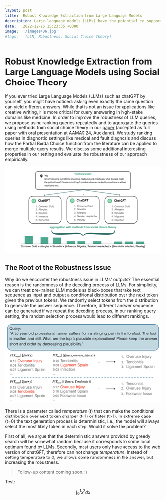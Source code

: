 ```yaml
---
layout: post
title:  Robust Knowledge Extraction from Large Language Models
description: Large-language models (LLMs) have the potential to support a wide range of applications. However, they are ill-suited for query answering in high-stake domains like medicine because they generate answers at random and their answers are typically not robust - even the same query can result in different answers when prompted multiple times.
date:   2022-12-26 15:23:35 +0300
image:  '/images/06.jpg'
#tags:   [LLM, Robustness, Social Choice Theory]
---
```

# Robust Knowledge Extraction from Large Language Models using Social Choice Theory

If you ever tried Large Language Models (LLMs) such as chatGPT by yourself, you might have noticed: asking even exactly the same question can yield different answers. While that is not an issue for applications like creative writing, it is more critical for query answering in high-stake domains like medicine. In order to improve the robustness of LLM queries, we propose using ranking queries repeatedly and to aggregate the queries using methods from social choice theory in our [paper](https://arxiv.org/abs/2312.14877) (accepted as full paper with oral presentation at AAMAS'24, Auckland). We study ranking queries in diagnostic settings like medical and fault diagnosis and discuss how the Partial Borda Choice function from the literature can be applied to merge multiple query results. We discuss some additional interesting properties in our setting and evaluate the robustness of our approach empirically.

![AAMAS_visual](/images/AAMAS_visual.png)

## The Root of the Robustness Issue

Why do we encounter the robustness issue in LLMs' outputs? The essential reason is the randomness of the decoding process of LLMs. For simplicity, we can treat pre-trained LLM models as black-boxes that take text sequence as input and output a conditional distribution over the next token given the previous tokens. We randomly select tokens from the distribution to generate the answer sequence. Therefore, different answer sequence can be generated if we repeat the decoding process, in our ranking query setting, the random selection process would lead to different rankings.

![robustness issue](/images/AAMAS_blog_decoding.png)

There is a parameter called *temperature* (*t*) that can make the conditional distribution over next token sharper (t<1) or flater (t>1). In extreme case (t=0) the text generation process is deterministic, i.e., the model will always select the most likely token in each step. Would it solve the problem? 

First of all, we argue that the deterministic answers provided by greedy search will be somewhat random because it corresponds to some local optimum found by LLMs. Secondly, most users only have access to the web version of chatGPT, therefore can not change *temperature*. Instead of setting temperature to 0, we allows some randomness in the answer, but increasing the robustness.

> Follow-up content coming soon. :)

Test:

$$
\int_0^1 x^2 dx
$$

